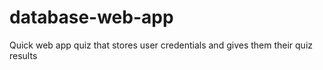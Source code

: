 # database-web-app
Quick web app quiz that stores user credentials and gives them their quiz results 
